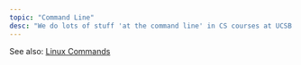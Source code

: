 ```yaml
---
topic: "Command Line"
desc: "We do lots of stuff 'at the command line' in CS courses at UCSB... "
---
```


See also: [Linux Commands](/topics/linux_commands/)


